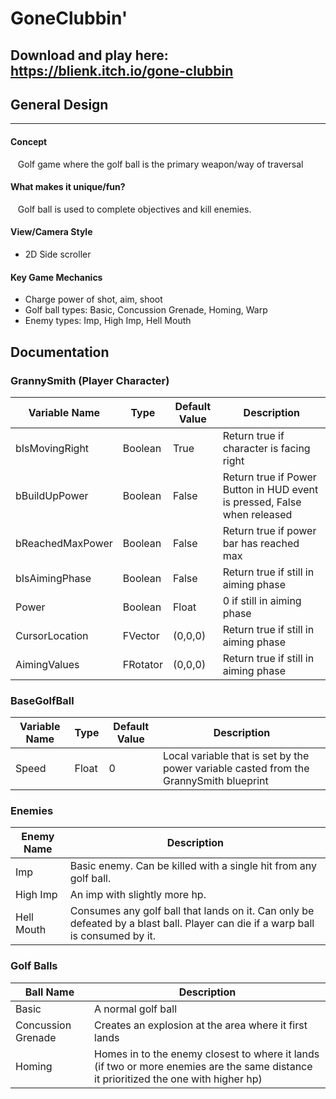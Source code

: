 # GoneClubbin'

## Download and play here: https://blienk.itch.io/gone-clubbin

## General Design
___
#### Concept
&nbsp;&nbsp;&nbsp;Golf game where the golf ball is the primary weapon/way of traversal

#### What makes it unique/fun?
&nbsp;&nbsp;&nbsp;Golf ball is used to complete objectives and kill enemies.

#### View/Camera Style
* 2D Side scroller

#### Key Game Mechanics
* Charge power of shot, aim, shoot
* Golf ball types: Basic, Concussion Grenade, Homing, Warp
* Enemy types: Imp, High Imp, Hell Mouth

## Documentation

### GrannySmith (Player Character)
| Variable Name  | Type | Default Value  | Description |
|------------- |------------- |------------- |-------------|
| bIsMovingRight | Boolean | True | Return true if character is facing right|
| bBuildUpPower | Boolean | False | Return true if Power Button in HUD event is pressed, False when released|
| bReachedMaxPower | Boolean | False | Return true if power bar has reached max|
| bIsAimingPhase | Boolean | False | Return true if still in aiming phase|
| Power | Boolean | Float | 0  if still in aiming phase|
| CursorLocation | FVector | (0,0,0) | Return true if still in aiming phase|
| AimingValues | FRotator | (0,0,0) | Return true if still in aiming phase|

### BaseGolfBall
| Variable Name  | Type | Default Value  | Description |
|------------- |------------- |------------- |-------------|
| Speed | Float | 0 | Local variable that is set by the power variable casted from the GrannySmith blueprint|

### Enemies
| Enemy Name  | Description |
|------------- |-------------|
| Imp | Basic enemy. Can be killed with a single hit from any golf ball. |
| High Imp | An imp with slightly more hp. |
| Hell Mouth |  Consumes any golf ball that lands on it. Can only be defeated by a blast ball. Player can die if a warp ball is consumed by it.  |

### Golf Balls
| Ball Name  | Description |
|------------- |-------------|
| Basic | A normal golf ball |
| Concussion Grenade |Creates an explosion at the area where it first lands |
| Homing | Homes in to the enemy closest to where it lands (if two or more enemies are the same distance it prioritized the one with higher hp)    |
